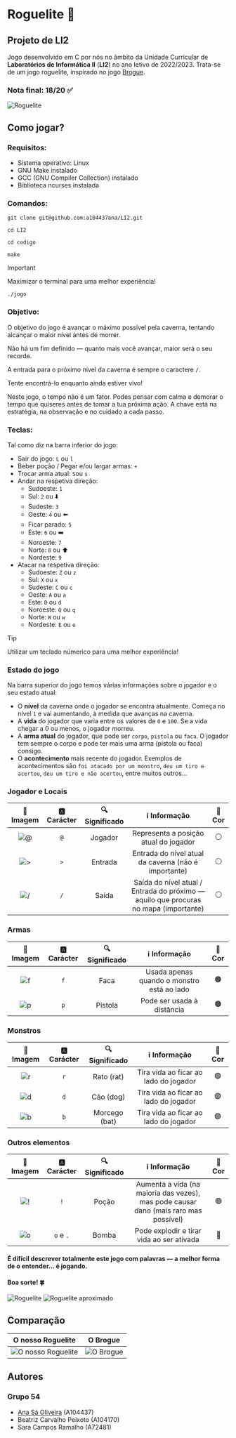 # Roguelite 👾
## Projeto de LI2

Jogo desenvolvido em C por nós no âmbito da Unidade Curricular de **Laboratórios de Informática II** (**LI2**) no ano letivo de 2022/2023. Trata-se de um jogo roguelite, inspirado no jogo [Brogue](http://brogue.roguelikelike.com/).

### Nota final: 18/20 ✅

![Roguelite](readme/0.png)

## Como jogar?
### Requisitos:
- Sistema operativo: Linux
- GNU Make instalado
- GCC (GNU Compiler Collection) instalado
- Biblioteca ncurses instalada
### Comandos:
```
git clone git@github.com:a104437ana/LI2.git
```
```
cd LI2
```
```
cd codigo
```
```
make
```

> [!IMPORTANT]
> Maximizar o terminal para uma melhor experiência!


```
./jogo
```

### Objetivo:
O objetivo do jogo é avançar o máximo possível pela caverna, tentando alcançar o maior nível antes de morrer.

Não há um fim definido — quanto mais você avançar, maior será o seu recorde.

A entrada para o próximo nível da caverna é sempre o caractere `/`.

Tente encontrá-lo enquanto ainda estiver vivo!

Neste jogo, o tempo não é um fator. Podes pensar com calma e demorar o tempo que quiseres antes de tomar a tua próxima ação. A chave está na estratégia, na observação e no cuidado a cada passo.

### Teclas:
Tal como diz na barra inferior do jogo:
- Sair do jogo: `L` ou `l`
- Beber poção / Pegar e/ou largar armas: `+`
- Trocar arma atual: `S`ou `s`
- Andar na respetiva direção:
    - Sudoeste: `1`
    - Sul: `2` ou ⬇️
    - Sudeste: `3`
    - Oeste: `4` ou ⬅️
    - Ficar parado: `5`
    - Este: `6` ou ➡️
    - Noroeste: `7`
    - Norte: `8` ou ⬆️
    - Nordeste: `9`
- Atacar na respetiva direção:
    - Sudoeste: `Z` ou `z`
    - Sul: `X` ou `x`
    - Sudeste: `C` ou `c`
    - Oeste: `A` ou `a`
    - Este: `D` ou `d`
    - Noroeste: `Q` ou `q`
    - Norte: `W` ou `w`
    - Nordeste: `E` ou `e`

> [!TIP]
> Utilizar um teclado númerico para uma melhor experiência!

### Estado do jogo

Na barra superior do jogo temos várias informações sobre o jogador e o seu estado atual:
- O **nível** da caverna onde o jogador se encontra atualmente. Começa no nível `1` e vai aumentando, à medida que avanças na caverna.
- A **vida** do jogador que varia entre os valores de `0` e `100`. Se a vida chegar a 0 ou menos, o jogador morreu.
- A **arma atual** do jogador, que pode ser `corpo`, `pistola` ou `faca`. O jogador tem sempre o corpo e pode ter mais uma arma (pistola ou faca) consigo.
- O **acontecimento** mais recente do jogador. Exemplos de acontecimentos são `foi atacado por um monstro`, `deu um tiro e acertou`, `deu um tiro e não acertou`, entre muitos outros...

### Jogador e Locais

| 📸 Imagem| 🅰️ Carácter | 🔍 Significado | ℹ️ Informação | 🎨 Cor |
|:---------:|:---------:|:---------:|:---------:|:---------:|
|![@](readme/4.png)| `@` | Jogador | Representa a posição atual do jogador | ⚪ |
|![>](readme/5.png)| `>` | Entrada | Entrada do nível atual da caverna (não é importante) | ⚪ |
|![/](readme/6.png)| `/` | Saída | Saída do nível atual / Entrada do próximo — aquilo que procuras no mapa (importante) | ⚪ |

### Armas

| 📸 Imagem| 🅰️ Carácter | 🔍 Significado | ℹ️ Informação | 🎨 Cor |
|:---------:|:---------:|:---------:|:---------:|:---------:|
|![f](readme/7.png)| `f` | Faca | Usada apenas quando o monstro está ao lado | 🟤 |
|![p](readme/8.png)| `p` | Pistola | Pode ser usada à distância | 🟤 |

### Monstros

| 📸 Imagem| 🅰️ Carácter | 🔍 Significado | ℹ️ Informação | 🎨 Cor |
|:---------:|:---------:|:---------:|:---------:|:---------:|
|![r](readme/9.png)| `r` | Rato (rat) | Tira vida ao ficar ao lado do jogador | 🟣 |
|![d](readme/10.png)| `d` | Cão (dog) | Tira vida ao ficar ao lado do jogador | 🟣 |
|![b](readme/11.png)| `b` | Morcego (bat) | Tira vida ao ficar ao lado do jogador | 🟣 |

### Outros elementos
| 📸 Imagem| 🅰️ Carácter | 🔍 Significado | ℹ️ Informação | 🎨 Cor |
|:---------:|:---------:|:---------:|:---------:|:---------:|
|![!](readme/12.png)| `!` | Poção | Aumenta a vida (na maioria das vezes), mas pode causar dano (mais raro mas possível) | 🟢 |
|![o](readme/13.png)| `o` e `.` | Bomba | Pode explodir e tirar vida ao ser ativada | 🔴 |

#### É difícil descrever totalmente este jogo com palavras — a melhor forma de o entender... é jogando.

#### Boa sorte! 🍀

![Roguelite](readme/1.png)
![Roguelite aproximado](readme/2.png)

## Comparação
| O nosso Roguelite                    | O Brogue                   |
|:-----------------------------:|:------------------------------:|
| ![O nosso Roguelite](readme/3.png)     | ![O Brogue](readme/0.jpg)     |

## Autores
### Grupo 54
- [Ana Sá Oliveira](https://github.com/a104437ana) (A104437)
- Beatriz Carvalho Peixoto (A104170)
- Sara Campos Ramalho (A72481)